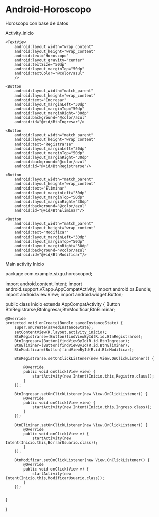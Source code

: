 # Android-Horoscopo
Horoscopo con base de datos

Activity_inicio

<?xml version="1.0" encoding="utf-8"?>
<LinearLayout xmlns:android="http://schemas.android.com/apk/res/android"
    xmlns:app="http://schemas.android.com/apk/res-auto"
    xmlns:tools="http://schemas.android.com/tools"
    android:layout_width="match_parent"
    android:layout_height="match_parent"
    android:orientation="vertical"
    tools:context="com.example.sixgu.horoscopod.Inicio">

    <TextView
        android:layout_width="wrap_content"
        android:layout_height="wrap_content"
        android:text="Horoscopo"
        android:layout_gravity="center"
        android:textSize="50dp"
        android:layout_marginTop="50dp"
        android:textColor="@color/azul"
        />

    <Button
        android:layout_width="match_parent"
        android:layout_height="wrap_content"
        android:text="Ingresar"
        android:layout_marginLeft="30dp"
        android:layout_marginTop="50dp"
        android:layout_marginRight="30dp"
        android:background="@color/azul"
        android:id="@+id/BtnIngresar"/>

    <Button
        android:layout_width="match_parent"
        android:layout_height="wrap_content"
        android:text="Registrarse"
        android:layout_marginLeft="30dp"
        android:layout_marginTop="50dp"
        android:layout_marginRight="30dp"
        android:background="@color/azul"
        android:id="@+id/BtnRegistrarse"/>

    <Button
        android:layout_width="match_parent"
        android:layout_height="wrap_content"
        android:text="Eliminar"
        android:layout_marginLeft="30dp"
        android:layout_marginTop="50dp"
        android:layout_marginRight="30dp"
        android:background="@color/azul"
        android:id="@+id/BtnEliminar"/>

    <Button
        android:layout_width="match_parent"
        android:layout_height="wrap_content"
        android:text="Modificar"
        android:layout_marginLeft="30dp"
        android:layout_marginTop="50dp"
        android:layout_marginRight="30dp"
        android:background="@color/azul"
        android:id="@+id/BtnModificar"/>

</LinearLayout>

Main activity Inicio

package com.example.sixgu.horoscopod;

import android.content.Intent;
import android.support.v7.app.AppCompatActivity;
import android.os.Bundle;
import android.view.View;
import android.widget.Button;

public class Inicio extends AppCompatActivity {
    Button BtnRegistrarse,BtnIngresar,BtnModificar,BtnEliminar;

    @Override
    protected void onCreate(Bundle savedInstanceState) {
        super.onCreate(savedInstanceState);
        setContentView(R.layout.activity_inicio);
        BtnRegistrarse=(Button)findViewById(R.id.BtnRegistrarse);
        BtnIngresar=(Button)findViewById(R.id.BtnIngresar);
        BtnEliminar=(Button)findViewById(R.id.BtnEliminar);
        BtnModificar=(Button)findViewById(R.id.BtnModificar);

        BtnRegistrarse.setOnClickListener(new View.OnClickListener() {

            @Override
            public void onClick(View view) {
                startActivity(new Intent(Inicio.this,Registro.class));
            }
        });

        BtnIngresar.setOnClickListener(new View.OnClickListener() {
            @Override
            public void onClick(View view) {
                startActivity(new Intent(Inicio.this,Ingreso.class));
            }
        });

        BtnEliminar.setOnClickListener(new View.OnClickListener() {
            @Override
            public void onClick(View v) {
                startActivity(new Intent(Inicio.this,BorrarUsuario.class));
            }
        });

        BtnModificar.setOnClickListener(new View.OnClickListener() {
            @Override
            public void onClick(View v) {
                startActivity(new Intent(Inicio.this,ModificarUsuario.class));
            }
        });


    }
}


